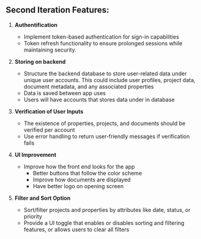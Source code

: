 ## Second Iteration Features:

   
1. **Authentification**
   - Implement token-based authentication for sign-in capabilities
   - Token refresh functionality to ensure prolonged sessions while maintaining security.

   
2. **Storing on backend**
   - Structure the backend database to store user-related data under unique user accounts. This could include user profiles, project data, document metadata, and any associated properties
   - Data is saved between app uses
   - Users will have accounts that stores data under in database

   
3. **Verification of User Inputs**
   - The existence of properties, projects, and documents should be verified per account
   - Use error handling to return user-friendly messages if verification fails


4. **UI Improvement**
   - Improve how the front end looks for the app
      - Better buttons that follow the color scheme
      - Improve how documents are displayed
      - Have better logo on opening screen


5. **Filter and Sort Option**
   - Sort/filter projects and properties by attributes like date, status, or priority
   - Provide a UI toggle that enables or disables sorting and filtering features, or allows users to clear all filters
  
